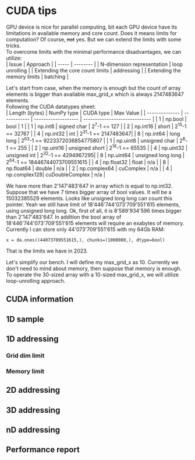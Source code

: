 # CUDA tips
GPU device is nice for parallel computing, bit each GPU device have its limitations in available memory and core count. Does it means limits for computation? Of course, ~~not~~ yes.
But we can extend the limits with some tricks.  
To overcome limits with the minimal performance disadvantages, we can utilize:  
| Issue | Approach |
| ----- | -------- |
| N-dimension representation | loop unrolling |
| Extending the core count limits | addressing |
| Extending the memory limits | batching |
  
Let's start from case, when the memory is enough but the count of array elements is bigger than available max_grid_x which is always 2147483647 elements.  
Following the CUDA datatypes  sheet:  
| Length (bytes) | NumPy type   | CUDA type           | Max Value                     |
| -------------- | ------------ | ------------------- | ----------------------------- |
| 1              | np.bool      | bool                | 1                             |
| 1              | np.int8      | signed char         | 2<sup>7</sup>-1 == 127        |
| 2              | np.int16     | short               | 2<sup>15</sup>-1 == 32767     |
| 4              | np.int32     | int                 | 2<sup>31</sup>-1 == 2147483647|
| 8              | np.int64     | long long           | 2<sup>63</sup>-1 == 9223372036854775807 |
| 1              | np.uint8     | unsigned char       | 2<sup>8</sup>-1 == 255        |
| 2              | np.uint16    | unsigned short      | 2<sup>16</sup>-1 == 65535     |
| 4              | np.uint32    | unsigned int        | 2<sup>32</sup>-1 == 4294967295|
| 8              | np.uint64    | unsigned long long  | 2<sup>64</sup>-1 == 18446744073709551615 |
| 4              | np.float32   | float               | n/a                           |
| 8              | np.float64   | double              | n/a                           |
| 2              | np.complex64 | cuComplex           | n/a                           |
| 4              | np.complex128| cuDoubleComplex     | n/a                           |
  
We have more than 2'147'483'647 in array which is equal to np.int32. Suppose that we have 7 times bigger array of bool values. It will be a 15032385529 elements. Looks like unsigned long long can count this pointer. Yeah we still have limit of 18'446'744'073'709'551'615 elements, using unsigned long long. Ok, first of all, it is 8'589'934'596 times bigger than 2'147'483'647. In addition the bool array of 18'446'744'073'709'551'615 elements will require an exabytes of memory. Currently I can store only 44'073'709'551'615 with my 64Gb RAM:
```
x = da.ones((44073709551615,), chunks=(1000000,), dtype=bool)
```
That is the limits we have in 2023.  
  
Let's simplify our bench. I will define my max_grid_x as 10. Currently we don't need to mind about memory, then suppose that memory is enough.  
To operate the 30-sized array with a 10-sized max_grid_x, we will utilize loop-unrolling approach.

## CUDA information
## 1D sample
## 1D addressing
### Grid dim limit
### Memory limit
## 2D addressing
## 3D addressing
## nD addressing
## Performance report